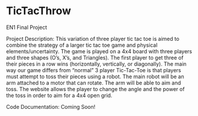 # TicTacThrow

EN1 Final Project

Project Description: This variation of three player tic tac toe is aimed to combine the strategy of a larger tic tac toe game and physical elements/uncertainty. The game is played on a 4x4 board with three players and three shapes (O’s, X’s, and Triangles). The first player to get three of their pieces in a row wins (horizontally, vertically, or diagonally). The main way our game differs from “normal” 3 player Tic-Tac-Toe is that players must attempt to toss their pieces using a robot.
The main robot will be an arm attached to a motor that can rotate. The arm will be able to aim and toss. The website allows the player to change the angle and the power of the toss in order to aim for a 4x4 open grid.

Code Documentation:
Coming Soon!
